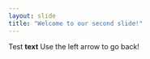 ```yaml
---
layout: slide
title: "Welcome to our second slide!"
---
```

Test **text**
Use the left arrow to go back!
